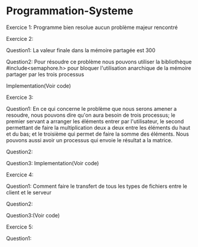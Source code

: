 # Programmation-Systeme
Exercice 1: Programme bien resolue aucun problème majeur rencontré

Exercice 2:

Question1: La valeur finale dans la mémoire partagée est 300

Question2: Pour résoudre ce problème nous pouvons utiliser la bibliothèque #include<semaphore.h>
pour bloquer l'utilisation anarchique de la mémoire partager par les trois processus

Implementation(Voir code)

Exercice 3:

Question1: En ce qui concerne le problème que nous serons amener a resoudre,
nous pouvons dire qu'on aura besoin de trois processus; le premier servant a arranger les éléments entrer par l'utilisateur, 
le second permettant de faire la multiplication deux a deux entre les éléments du haut et du bas; et le troisième qui permet de faire la somme des éléments. Nous pouvons aussi avoir un processus qui envoie le résultat a la matrice.

Question2:

Question3: Implementation(Voir code)

Exercice 4:

Question1: Comment faire le transfert de tous les types de fichiers entre le client et le serveur

Question2:

Question3:(Voir code)

Exercice 5:

Question1:
